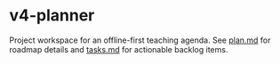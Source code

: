 # v4-planner

Project workspace for an offline-first teaching agenda. See [plan.md](./plan.md) for roadmap details and [tasks.md](./tasks.md) for actionable backlog items.
